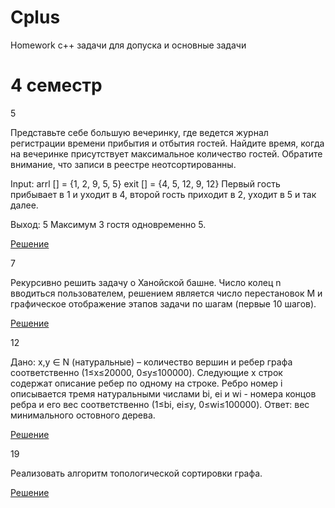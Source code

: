 # Cplus
Homework c++
задачи для допуска и основные задачи

# 4 семестр

 5

Представьте себе большую вечеринку, где ведется журнал регистрации времени прибытия и отбытия гостей. Найдите время, когда на вечеринке присутствует максимальное количество гостей. Обратите внимание, что записи в реестре неотсортированны.

Input: arrl [] = {1, 2, 9, 5, 5}
exit [] = {4, 5, 12, 9, 12}
Первый гость прибывает в 1 и уходит в 4,
второй гость приходит в 2, уходит в 5 и так далее.

Выход: 5
Максимум 3 гостя одновременно 5.

<a href="https://github.com/ancka019/Cplus/blob/master/4sem/five/main.cpp">Решение </a>
</p>

7

Рекурсивно решить задачу о Ханойской башне. Число колец n вводиться пользователем, решением является число перестановок M и графическое отображение этапов задачи по шагам (первые 10 шагов).

<a href="https://github.com/ancka019/Cplus/blob/master/4sem/seven/main.cpp">Решение </a>
</p>

12

Дано:  x,y ∈ N (натуральные)  – количество вершин и ребер графа соответственно (1≤x≤20000, 0≤y≤100000). Следующие x строк содержат описание ребер по одному на строке. Ребро номер i описывается тремя натуральными числами bi, ei и wi - номера концов ребра и его вес соответственно (1≤bi, ei≤y, 0≤wi≤100000).
Ответ: вес минимального остовного дерева.

<a href="https://github.com/ancka019/Cplus/blob/master/4sem/twelve/main.cpp">Решение </a>
</p>

19

Реализовать алгоритм топологической сортировки графа.

<a href="https://github.com/ancka019/Cplus/blob/master/4sem/nineteen/main.cpp">Решение </a>
</p>
